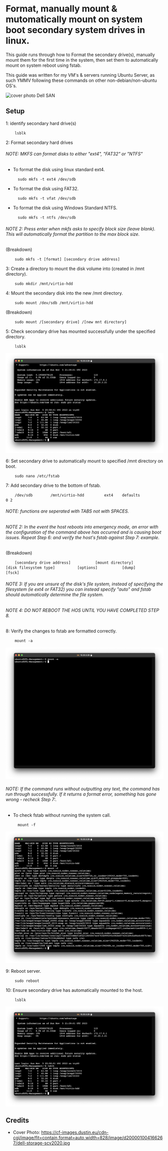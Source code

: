 # Format, manually mount & mutomatically mount on system boot secondary system drives in linux.

This guide runs through how to Format the secondary drive(s), manually mount them for the first time in the system, then set them to automatically mount on system reboot using fstab.

This guide was written for my VM's & servers running Ubuntu Server, as such YMMV following these commands on other non-debian/non-ubuntu OS's.

![cover photo Dell SAN](https://cf-images.dustin.eu/cdn-cgi/image/fit=contain,format=auto,width=828/image/d200001004166267/dell-storage-scv2020.jpg)

## Setup

1: identify secondary hard drive(s)

        lsblk

2: Format secondary hard drives

###### NOTE: MKFS can format disks to either "ext4", "FAT32" or "NTFS"

- To format the disk using linux standard ext4.

        sudo mkfs -t ext4 /dev/sdb

- To format the disk using FAT32.

        sudo mkfs -t vfat /dev/sdb

- To format the disk using Windows Standard NTFS.

        sudo mkfs -t ntfs /dev/sdb

###### NOTE 2: Press enter when mkfs asks to specify block size (leave blank). This will automatically format the partition to the max block size.

(Breakdown)

        sudo mkfs -t [format] [secondary drive address]

3: Create a directory to mount the disk volume into (created in /mnt directory).

        sudo mkdir /mnt/virtio-hdd

4: Mount the secondary disk into the new /mnt directory.

        sudo mount /dev/sdb /mnt/virtio-hdd

(Breakdown)

        sudo mount /[secondary drive] /[new mnt directory]

5: Check secondary drive has mounted successfully under the specified directory.

        lsblk

![console view showing mounted drive](https://github.com/NWSpitfire/Configure-Secondary-Drives-in-Linux/blob/2867f3a8c0afd1bbc6aa386030328809dcbf4f73/images/fstab-auto-mounted-drive.png)

6: Set secondary drive to automatically mount to specified /mnt directory on boot.

        sudo nano /etc/fstab

7: Add secondary drive to the bottom of fstab.

        /dev/sdb        /mnt/virtio-hdd         ext4    defaults                0 2

###### NOTE: functions are seperated with TABS not with SPACES.

###### NOTE 2: In the event the host reboots into emergency mode, an error with the configuration of the command above has occurred and is causing boot issues. Repeat Step 6: and verify the host's fstab against Step 7: example.

(Breakdown)

        [secondary drive address]           [mount directory]           [disk filesystem type]          [options]           [dump]          [fsck]

###### NOTE 3: If you are unsure of the disk's file system, instead of specifying the filesystem (ie ext4 or FAT32) you can instead specify "auto" and fstab should automatically determine the file system.

###### NOTE 4: DO NOT REBOOT THE HOS UNTIL YOU HAVE COMPLETED STEP 8.

8: Verify the changes to fstab are formatted correctly.

        mount -a

![mount -a command output](https://github.com/NWSpitfire/Configure-Secondary-Drives-in-Linux/blob/76823a3dd788ff4c799c67957c1cfc57c7fa7bd7/images/mount-a-output.png)

###### NOTE: If the command runs without outputting any text, the command has run through successfully. If it returns a format error, something has gone wrong - recheck Step 7:.

- To check fstab without running the system call.

        mount -f

![mount -f command output](https://github.com/NWSpitfire/Configure-Secondary-Drives-in-Linux/blob/76823a3dd788ff4c799c67957c1cfc57c7fa7bd7/images/mount-f-output.png)

9: Reboot server.

        sudo reboot

10: Ensure secondary drive has automatically mounted to the host.

        lsblk

![console view showing mounted drive](https://github.com/NWSpitfire/Configure-Secondary-Drives-in-Linux/blob/2867f3a8c0afd1bbc6aa386030328809dcbf4f73/images/fstab-auto-mounted-drive.png)

## Credits

- Cover Photo: https://cf-images.dustin.eu/cdn-cgi/image/fit=contain,format=auto,width=828/image/d200001004166267/dell-storage-scv2020.jpg

